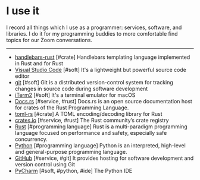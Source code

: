 # I use it

I record all things which I use as a programmer: services, software, and libraries. I do it for my programming
buddies to more comfortable find topics for our Zoom conversations.

---
 - [handlebars-rust](https://github.com/sunng87/handlebars-rust) [#crate] Handlebars templating language implemented in Rust and for Rust
 - [Visual Studio Code](https://code.visualstudio.com/) [#soft] It&#x27;s a lightweight but powerful source code editor
 - [git](https://git-scm.com/) [#soft] Git is a distributed version-control system for tracking changes in source code during software development
 - [iTerm2](https://iterm2.com/) [#soft] It&#x27;s a terminal emulator for macOS
 - [Docs.rs](https://docs.rs) [#service, #rust] Docs.rs is an open source documentation host for crates of the Rust Programming Language.
 - [toml-rs](https://crates.io/crates/toml) [#crate] A TOML encoding/decoding library for Rust
 - [crates.io](https://crates.io/) [#service, #rust] The Rust community’s crate registry
 - [Rust](https://www.rust-lang.org/) [#programming language] Rust is a multi-paradigm programming language focused on performance and safety, especially safe concurrency.
 - [Python](https://www.python.org/) [#programming language] Python is an interpreted, high-level and general-purpose programming language.
 - [GitHub](https://github.com/) [#service, #git] It provides hosting for software development and version control using Git
 - [PyCharm](https://www.jetbrains.com/pycharm/) [#soft, #python, #ide] The Python IDE

